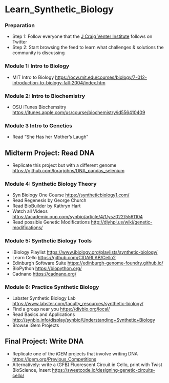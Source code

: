 # Learn_Synthetic_Biology

### Preparation
- Step 1: Follow everyone that the [J Craig Venter Institute](https://twitter.com/JCVenterInst/following) follows on Twitter
- Step 2: Start browsing the feed to learn what challenges & solutions the community is discussing

### Module 1: Intro to Biology
- MIT Intro to Biology https://ocw.mit.edu/courses/biology/7-012-introduction-to-biology-fall-2004/index.htm 

### Module 2: Intro to Biochemistry
- OSU iTunes Biochemsitry https://itunes.apple.com/us/course/biochemistry/id556410409 

### Module 3 Intro to Genetics
- Read “She Has her Mother’s Laugh” 

## Midterm Project: Read DNA
- Replicate this project but with a different genome https://github.com/lorarjohns/DNA_pandas_selenium 

### Module 4: Synthetic Biology Theory
- Syn Biology One Course https://syntheticbiology1.com/  
- Read Regenesis by George Church
- Read BioBuilder by Kathryn Hart
- Watch all Videos https://academic.oup.com/synbio/article/4/1/ysz022/5561104  
- Read possible Genetic Modifications http://diyhpl.us/wiki/genetic-modifications/

### Module 5: Synthetic Biology Tools
- iBiology Playlist https://www.ibiology.org/playlists/synthetic-biology/ 
- Learn Cello https://github.com/CIDARLAB/Cello2 
- Edinburgh Software Suite https://edinburgh-genome-foundry.github.io/ 
- BioPython https://biopython.org/ 
- Cadnano https://cadnano.org/

### Module 6: Practice Synthetic Biology
- Labster Synthetic Biology Lab  https://www.labster.com/faculty_resources/synthetic-biology/ 
- Find a group near you https://diybio.org/local/
- Read Basics and Applications http://synbio.info/display/synbio/Understanding+Synthetic+Biology
- Browse iGem Projects

## Final Project: Write DNA
- Replicate one of the iGEM projects that involve writing DNA https://igem.org/Previous_Competitions 
- Alternatively: write a (GFB) Fluorescent Circuit in Cello, print with Twist BioScience, Insert https://sweetcode.io/designing-genetic-circuits-cello/ 

